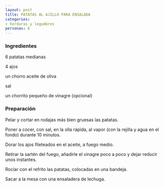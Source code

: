 ```yaml
---
layout: post
title: PATATAS AL AJILLO PARA ENSALADA
categories:
- Verduras y legumbres
personas: 6 
---
```

<h3>Ingredientes</h3>
6 patatas medianas

4 ajos

un chorro aceite de oliva

sal

un chorrito pequeño de vinagre (opcional)

<h3>Preparación</h3>
Pelar y cortar en rodajas más bien gruesas las patatas.

Poner a cocer, con sal, en la olla rápida, al vapor (con la rejilla y agua en el fondo) durante 10 minutos.

Dorar los ajos fileteados en el aceite, a fuego medio.

Retirar la sartén del fuego, añadirle el vinagre poco a poco y dejar reducir unos instantes.

Rociar con el refrito las patatas, colocadas en una bandeja.

Sacar a la mesa con una ensaladera de lechuga.